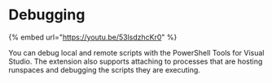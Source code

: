 # Debugging

{% embed url="https://youtu.be/53lsdzhcKr0" %}

You can debug local and remote scripts with the PowerShell Tools for Visual Studio. The extension also supports attaching to processes that are hosting runspaces and debugging the scripts they are executing.

